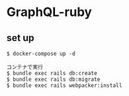 # GraphQL-ruby

## set up
```
$ docker-compose up -d

コンテナで実行
$ bundle exec rails db:create
$ bundle exec rails db:migrate
$ bundle exec rails webpacker:install
```
